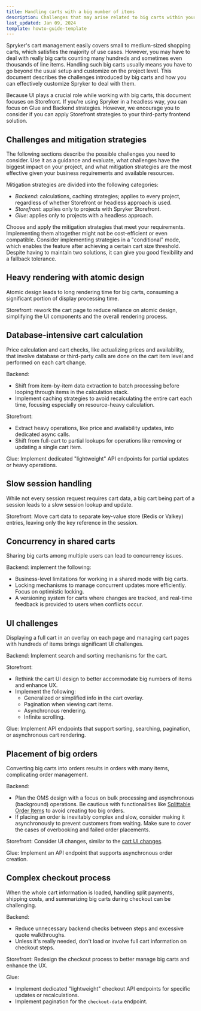 ```yaml
---
title: Handling carts with a big number of items
description: Challenges that may arise related to big carts within your Spryker store and how to solve them
last_updated: Jan 09, 2024
template: howto-guide-template
---
```


Spryker's cart management easily covers small to medium-sized shopping carts, which satisfies the majority of use cases. However, you may have to deal with really big carts counting many hundreds and sometimes even thousands of line items. Handling such big carts usually means you have to go beyond the usual setup and customize on the project level. This document describes the challenges introduced by big carts and how you can effectively customize Spryker to deal with them.

Because UI plays a crucial role while working with big carts, this document focuses on Storefront. If you're using Spryker in a headless way, you can focus on Glue and Backend strategies. However, we encourage you to consider if you can apply Storefront strategies to your third-party frontend solution.

## Challenges and mitigation strategies

The following sections describe the possible challenges you need to consider. Use it as a guidance and evaluate, what challenges have the biggest impact on your project, and what mitigation strategies are the most effective given your business requirements and available resources.

Mitigation strategies are divided into the following categories:

- *Backend*: calculations, caching strategies; applies to every project, regardless of whether Storefront or headless approach is used.
- *Storefront*: applies only to projects with Spryker Storefront.
- *Glue*: applies only to projects with a headless approach.

Choose and apply the mitigation strategies that meet your requirements. Implementing them altogether might not be cost-efficient or even compatible. Consider implementing strategies in a "conditional" mode, which enables the feature after achieving a certain cart size threshold. Despite having to maintain two solutions, it can give you good flexibility and a fallback tolerance.

## Heavy rendering with atomic design

Atomic design leads to long rendering time for big carts, consuming a significant portion of display processing time.

Storefront: rework the cart page to reduce reliance on atomic design, simplifying the UI components and the overall rendering process.


## Database-intensive cart calculation

Price calculation and cart checks, like actualizing prices and availability, that involve database or third-party calls are done on the cart item level and performed on each cart change.

Backend:
- Shift from item-by-item data extraction to batch processing before looping through items in the calculation stack.
- Implement caching strategies to avoid recalculating the entire cart each time, focusing especially on resource-heavy calculation.

Storefront:
- Extract heavy operations, like price and availability updates, into dedicated async calls.
- Shift from full-cart to partial lookups for operations like removing or updating a single cart item.

Glue: Implement dedicated "lightweight" API endpoints for partial updates or heavy operations.


## Slow session handling

While not every session request requires cart data, a big cart being part of a session leads to a slow session lookup and update.

Storefront: Move cart data to separate key-value store (Redis or Valkey) entries, leaving only the key reference in the session.

## Concurrency in shared carts

Sharing big carts among multiple users can lead to concurrency issues.

Backend: implement the following:
- Business-level limitations for working in a shared mode with big carts.
- Locking mechanisms to manage concurrent updates more efficiently. Focus on optimistic locking.
- A versioning system for carts where changes are tracked, and real-time feedback is provided to users when conflicts occur.

## UI challenges

Displaying a full cart in an overlay on each page and managing cart pages with hundreds of items brings significant UI challenges.

Backend: Implement search and sorting mechanisms for the cart.

Storefront:
- Rethink the cart UI design to better accommodate big numbers of items and enhance UX.
- Implement the following:
  - Generalized or simplified info in the cart overlay.
  - Pagination when viewing cart items.
  - Asynchronous rendering.
  - Infinite scrolling.

Glue: Implement API endpoints that support sorting, searching, pagination, or asynchronous cart rendering.


## Placement of big orders

Converting big carts into orders results in orders with many items, complicating order management.

Backend:
- Plan the OMS design with a focus on bulk processing and asynchronous (background) operations. Be cautious with functionalities like [Splittable Order Items](/docs/pbc/all/order-management-system/latest/base-shop/order-management-feature-overview/splittable-order-items-overview.html) to avoid creating too big orders.
- If placing an order is inevitably complex and slow, consider making it asynchronously to prevent customers from waiting. Make sure to cover the cases of overbooking and failed order placements.

Storefront: Consider UI changes, similar to the [cart UI changes](#ui-challenges).

Glue: Implement an API endpoint that supports asynchronous order creation.

## Complex checkout process

When the whole cart information is loaded, handling split payments, shipping costs, and summarizing big carts during checkout can be challenging.

Backend:
- Reduce unnecessary backend checks between steps and excessive quote walkthroughs.
- Unless it's really needed, don't load or involve full cart information on checkout steps.

Storefront: Redesign the checkout process to better manage big carts and enhance the UX.

Glue:
- Implement dedicated "lightweight" checkout API endpoints for specific updates or recalculations.
- Implement pagination for the `checkout-data` endpoint.
